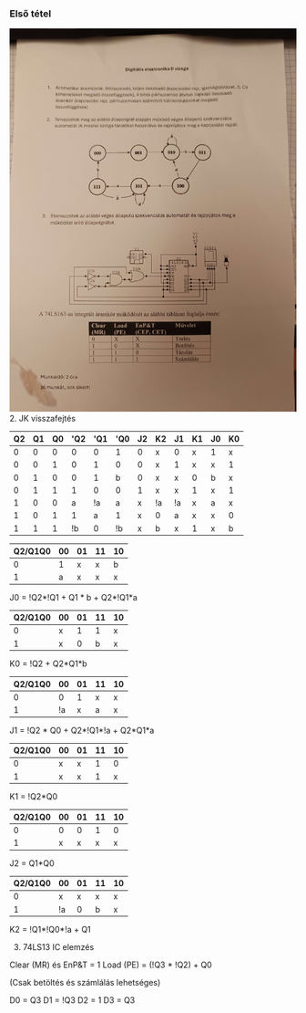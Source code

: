 ### Első tétel
![Vizsga 1](Images/vizsga1.jpg)
2.  JK visszafejtés

| Q2  | Q1  | Q0  | 'Q2 | 'Q1 | 'Q0 | J2  | K2  | J1  | K1  | J0  | K0  |
| --- | --- | --- | --- | --- | --- | --- | --- | --- | --- | --- | --- |
| 0   | 0   | 0   | 0   | 0   | 1   | 0   | x   | 0   | x   | 1   | x   |
| 0   | 0   | 1   | 0   | 1   | 0   | 0   | x   | 1   | x   | x   | 1   |
| 0   | 1   | 0   | 0   | 1   | b   | 0   | x   | x   | 0   | b   | x   |
| 0   | 1   | 1   | 1   | 0   | 0   | 1   | x   | x   | 1   | x   | 1   |
| 1   | 0   | 0   | a   | !a  | a   | x   | !a  | !a  | x   | a   | x   |
| 1   | 0   | 1   | 1   | a   | 1   | x   | 0   | a   | x   | x   | 0   |
| 1   | 1   | 1   | !b  | 0   | !b  | x   | b   | x   | 1   | x   | b   |

| Q2/Q1Q0 | 00  | 01  | 11  | 10  |
| ------- | --- | --- | --- | --- |
| 0       | 1   | x   | x   | b   |
| 1       | a   | x   | x   | x   |
J0 = !Q2\*!Q1 + Q1 \* b + Q2\*!Q1\*a

| Q2/Q1Q0 | 00  | 01  | 11  | 10  |
| ------- | --- | --- | --- | --- |
| 0       | x   | 1   | 1   | x   |
| 1       | x   | 0   | b   | x   |
K0 = !Q2 + Q2\*Q1\*b

| Q2/Q1Q0 | 00  | 01  | 11  | 10  |
| ------- | --- | --- | --- | --- |
| 0       | 0   | 1   | x   | x   |
| 1       | !a  | x   | a   | x   |
J1 = !Q2 \* Q0 + Q2\*!Q1\*!a + Q2\*Q1\*a

| Q2/Q1Q0 | 00  | 01  | 11  | 10  |
| ------- | --- | --- | --- | --- |
| 0       | x   | x   | 1   | 0   |
| 1       | x   | x   | 1   | x   |
K1 = !Q2\*Q0

| Q2/Q1Q0 | 00  | 01  | 11  | 10  |
| ------- | --- | --- | --- | --- |
| 0       | 0   | 0   | 1   | 0   |
| 1       | x   | x   | x   | x   |
J2 = Q1\*Q0

| Q2/Q1Q0 | 00  | 01  | 11  | 10  |
| ------- | --- | --- | --- | --- |
| 0       | x   | x   | x   | x   |
| 1       | !a  | 0   | b   | x   |
K2 = !Q1\*!Q0\*!a + Q1

3. 74LS13 IC elemzés

Clear (MR) és EnP&T = 1
Load (PE) = (!Q3 * !Q2) + Q0

(Csak betöltés és számlálás lehetséges)

D0 = Q3
D1 = !Q3
D2 = 1
D3 = Q3


